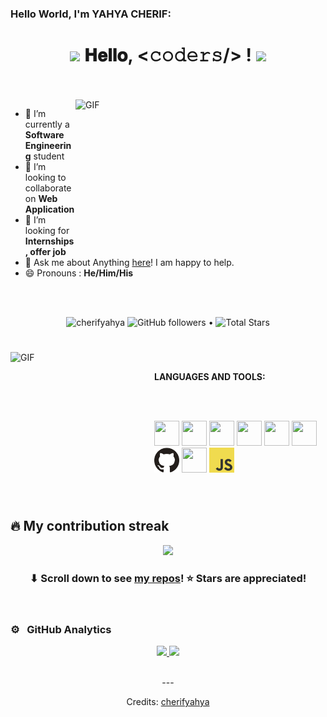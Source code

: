 ### Hello World, I'm YAHYA CHERIF:

<h1 align="center">
  <a target="_blank">
    <img src="https://github.com/JayantGoel001/JayantGoel001/blob/master/GIF/Earth.gif" width="24px" style="max-width:100%;">
  </a>
  𝐇𝐞𝐥𝐥𝐨, &lt;𝚌𝚘𝚍𝚎𝚛𝚜/&gt; !
  <a target="_blank">
    <img src="https://github.com/JayantGoel001/JayantGoel001/blob/master/GIF/Hi.gif" width="40px" />
  </a>
</h1>

<br/>
<br/>
<a target="_blank">
  <img align="right" height="250" width="400" alt="GIF" src="https://user-images.githubusercontent.com/74038190/225813708-98b745f2-7d22-48cf-9150-083f1b00d6c9.gif">
</a>

- 🔭 I’m currently a **Software Engineering** student
- 👯 I’m looking to collaborate on **Web Application**
- 🤔 I’m looking for **Internships, offer job**
- 💬 Ask me about Anything [here]((https://x.com/YahyaScher))! I am happy to help.
- 😄 Pronouns : **He/Him/His**

<br/>
<br/>

<p align="center">
  <img src="https://komarev.com/ghpvc/?username=cherifyahya" alt="cherifyahya" />
  <img alt="GitHub followers" src="https://img.shields.io/github/followers/cherifyahya?label=Followers&style=social"> •
  <img src="https://img.shields.io/github/stars/cherifyahya?label=Stars" alt="Total Stars">
</p>

#

<a target="_blank"><img align="left" height="230" width="230" alt="GIF" src="https://user-images.githubusercontent.com/74038190/218265814-3084a4ba-809c-4135-afc0-8685d0f634b3.gif"></a>
<br/>

**LANGUAGES AND TOOLS:**

<br/>
<br/>

<code><img height="40" width="40" src="https://cdn.jsdelivr.net/gh/devicons/devicon/icons/flask/flask-original.svg"></code>
<code><img height="40" width="40" src="https://brandslogos.com/wp-content/uploads/images/large/python-logo.png"></code>
<code><img height="40" width="40" src="https://cdn.jsdelivr.net/gh/devicons/devicon/icons/c/c-original.svg"></code>
<code><img height="40" width="40" src="https://cdn.jsdelivr.net/gh/devicons/devicon/icons/mysql/mysql-original.svg"></code>
<code><img height="40" width="40" src="https://cdn.jsdelivr.net/gh/devicons/devicon/icons/mongodb/mongodb-original.svg"></code>
<code><img height="40" width="40" src="https://upload.wikimedia.org/wikipedia/commons/thumb/3/3f/Git_icon.svg/1024px-Git_icon.svg.png"></code>
<code><img height="40" width="40" src="https://raw.githubusercontent.com/github/explore/80688e429a7d4ef2fca1e82350fe8e3517d3494d/topics/github-api/github-api.png"></code>
<code><img height="40" width="40" src="https://cdn.jsdelivr.net/gh/devicons/devicon/icons/java/java-original.svg"></code>
<code><img height="40" width="40" src="https://raw.githubusercontent.com/github/explore/80688e429a7d4ef2fca1e82350fe8e3517d3494d/topics/javascript/javascript.png"></code>

<br/>

#

## 🔥 My contribution streak

<p align="center">
  <a href="https://github.com/cherifyahya/github-readme-streak-stats">
    <img src="https://github-readme-streak-stats.herokuapp.com/?user=cherifyahya#version3"/>
  </a>
</p>

<h3 align="center">⬇ Scroll down to see <a href="https://github.com/cherifyahya?tab=repositories">my repos</a>! ⭐ Stars are appreciated!</h3>

<br/>

### ⚙️ &nbsp; GitHub Analytics

<p align="center">
<a href="https://github.com/cherifyahya">
  <img height="180em" src="https://github-readme-stats-eight-theta.vercel.app/api?username=cherifyahya&show_icons=true&theme=vue-light&include_all_commits=true&count_private=true" />
  <img height="180em" src="https://github-readme-stats-eight-theta.vercel.app/api/top-langs/?username=cherifyahya&layout=compact&exclude_lang=java+r&theme=vue-light" />
</a>
</p>

<div align="center">

<br/>
---

Credits: [cherifyahya](https://github.com/cherifyahya)
